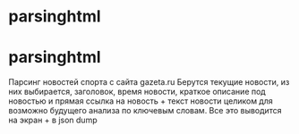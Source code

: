 # parsinghtml
# parsinghtml
Парсинг новостей спорта с сайта gazeta.ru
Берутся текущие новости, из них выбирается, заголовок, время новости, краткое описание под новостью и прямая ссылка на новость + текст новости целиком для возможно будущего анализа по ключевым словам. Все это выводится на экран + в json dump
